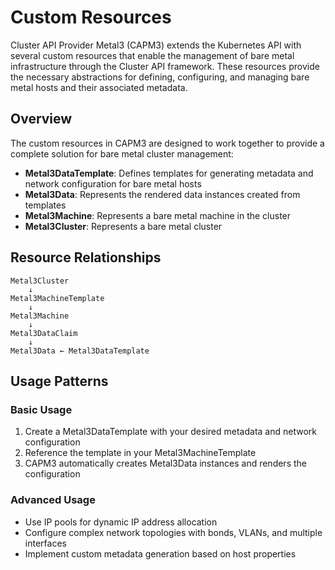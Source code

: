 # Custom Resources

Cluster API Provider Metal3 (CAPM3) extends the Kubernetes API with several custom
resources that enable the management of bare metal infrastructure through the
Cluster API framework. These resources provide the necessary abstractions for
defining, configuring, and managing bare metal hosts and their associated
metadata.

## Overview

The custom resources in CAPM3 are designed to work together to provide a complete
solution for bare metal cluster management:

- **Metal3DataTemplate**: Defines templates for generating metadata and network
  configuration for bare metal hosts
- **Metal3Data**: Represents the rendered data instances created from templates
- **Metal3Machine**: Represents a bare metal machine in the cluster
- **Metal3Cluster**: Represents a bare metal cluster

## Resource Relationships

```mermaid
Metal3Cluster
    ↓
Metal3MachineTemplate
    ↓
Metal3Machine
    ↓
Metal3DataClaim
    ↓
Metal3Data ← Metal3DataTemplate
```

## Usage Patterns

### Basic Usage

1. Create a Metal3DataTemplate with your desired metadata and network
   configuration
2. Reference the template in your Metal3MachineTemplate
3. CAPM3 automatically creates Metal3Data instances and renders the
   configuration

### Advanced Usage

- Use IP pools for dynamic IP address allocation
- Configure complex network topologies with bonds, VLANs, and multiple
  interfaces
- Implement custom metadata generation based on host properties
